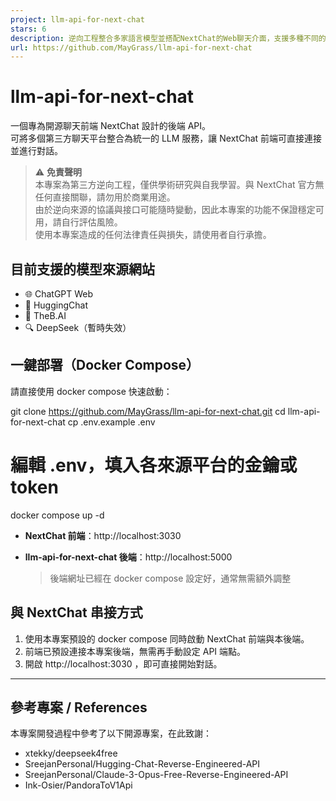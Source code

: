 ```yaml
---
project: llm-api-for-next-chat
stars: 6
description: 逆向工程整合多家語言模型並搭配NextChat的Web聊天介面，支援多種不同的聊天機器人模型部分，如ChatGPT、 Llama、DeepSeek等 💬
url: https://github.com/MayGrass/llm-api-for-next-chat
---
```


llm-api-for-next-chat
=====================

一個專為開源聊天前端 NextChat 設計的後端 API。  
可將多個第三方聊天平台整合為統一的 LLM 服務，讓 NextChat 前端可直接連接並進行對話。

> ⚠️ **免責聲明**  
> 本專案為第三方逆向工程，僅供學術研究與自我學習。與 NextChat 官方無任何直接關聯，請勿用於商業用途。  
> 由於逆向來源的協議與接口可能隨時變動，因此本專案的功能不保證穩定可用，請自行評估風險。  
> 使用本專案造成的任何法律責任與損失，請使用者自行承擔。

目前支援的模型來源網站
-----------

-   🌐 ChatGPT Web
-   🤗 HuggingChat
-   🦾 TheB.AI
-   🔍 DeepSeek（暫時失效）

一鍵部署（Docker Compose）
--------------------

請直接使用 docker compose 快速啟動：

git clone https://github.com/MayGrass/llm-api-for-next-chat.git
cd llm-api-for-next-chat
cp .env.example .env
# 編輯 .env，填入各來源平台的金鑰或token
docker compose up -d

-   **NextChat 前端**：http://localhost:3030
-   **llm-api-for-next-chat 後端**：http://localhost:5000
    
    > 後端網址已經在 docker compose 設定好，通常無需額外調整
    

與 NextChat 串接方式
---------------

1.  使用本專案預設的 docker compose 同時啟動 NextChat 前端與本後端。
2.  前端已預設連接本專案後端，無需再手動設定 API 端點。
3.  開啟 http://localhost:3030 ，即可直接開始對話。

* * *

參考專案 / References
-----------------

本專案開發過程中參考了以下開源專案，在此致謝：

-   xtekky/deepseek4free
-   SreejanPersonal/Hugging-Chat-Reverse-Engineered-API
-   SreejanPersonal/Claude-3-Opus-Free-Reverse-Engineered-API
-   Ink-Osier/PandoraToV1Api
